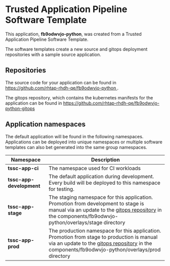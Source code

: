 # Trusted Application Pipeline Software Template

This application, **fb9odwvjo-python**, was created from a Trusted Application Pipeline Software Template.

The software templates create a new source and gitops deployment repositories with a sample source application. 

## Repositories

The source code for your application can be found in [https://github.com/rhtap-rhdh-qe/fb9odwvjo-python ](https://github.com/rhtap-rhdh-qe/fb9odwvjo-python ).
 
The gitops repository, which contains the kubernetes manifests for the application can be found in 
[https://github.com/rhtap-rhdh-qe/fb9odwvjo-python-gitops ](https://github.com/rhtap-rhdh-qe/fb9odwvjo-python-gitops ) 

## Application namespaces 

The default application will be found in the following namespaces. Applications can be deployed into unique namespaces or multiple software templates can also bet generated into the same group namespaces.  

|  Namespace   |  Description   |  
| -------- | -------- |
| **tssc-app-ci** | The namespace used for CI workloads |
| **tssc-app-development** | The default application during development. Every build will be deployed to this namespace for testing. |
| **tssc-app-stage** | The staging namespace for this application. Promotion from development to stage is manual via an update to the [gitops repository](https://github.com/rhtap-rhdh-qe/fb9odwvjo-python-gitops ) in the components/fb9odwvjo-python/overlays/stage directory |
| **tssc-app-prod** | The production namespace for this application. Promotion from stage to production is manual via an update to the [gitops repository](https://github.com/rhtap-rhdh-qe/fb9odwvjo-python-gitops ) in the components/fb9odwvjo-python/overlays/prod directory |